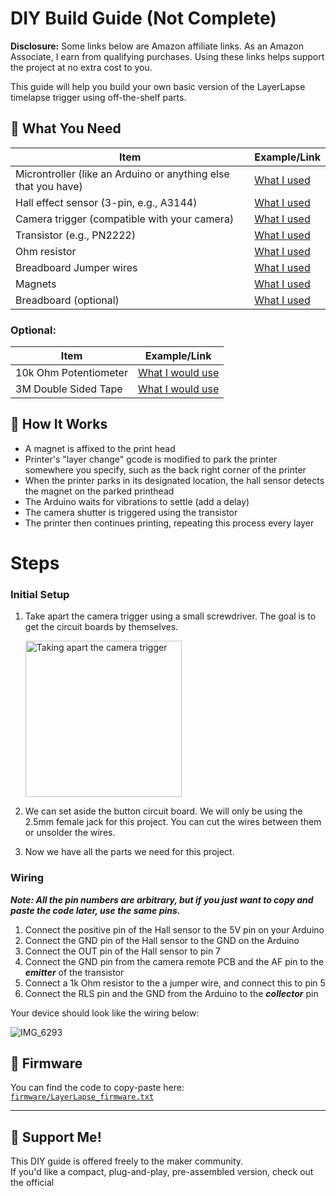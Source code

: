 # DIY Build Guide (Not Complete)

**Disclosure:** Some links below are Amazon affiliate links. As an Amazon Associate, I earn from qualifying purchases. Using these links helps support the project at no extra cost to you.

This guide will help you build your own basic version of the LayerLapse timelapse trigger using off-the-shelf parts.

## 🔌 What You Need

| Item | Example/Link |
|------|----------------|
| Microntroller (like an Arduino or anything else that you have) | [What I used](https://amzn.to/4ibiYyZ) |
| Hall effect sensor (3-pin, e.g., A3144) | [What I used](https://amzn.to/4ja3YCi) |
| Camera trigger (compatible with your camera) | [What I used](https://amzn.to/4hSzcg3) |
| Transistor (e.g., PN2222) | [What I used](https://amzn.to/3Y7ognG) |
| Ohm resistor | [What I used](https://amzn.to/4hTAXtA) |
| Breadboard Jumper wires | [What I used](https://amzn.to/3RqsenG) |
| Magnets | [What I used](https://amzn.to/4j6uLz9) |
| Breadboard (optional) | [What I used](https://amzn.to/4292l0u) |

### Optional:
| Item | Example/Link |
|------|----------------|
| 10k Ohm Potentiometer | [What I would use](https://amzn.to/4j2ZoFK) |
| 3M Double Sided Tape | [What I would use](https://amzn.to/4iLMnk6) |

## 🧠 How It Works
- A magnet is affixed to the print head
- Printer's "layer change" gcode is modified to park the printer somewhere you specify, such as the back right corner of the printer
- When the printer parks in its designated location, the hall sensor detects the magnet on the parked printhead
- The Arduino waits for vibrations to settle (add a delay)
- The camera shutter is triggered using the transistor
- The printer then continues printing, repeating this process every layer

# Steps

### Initial Setup

1. Take apart the camera trigger using a small screwdriver. The goal is to get the circuit boards by themselves.

     <img src="https://github.com/user-attachments/assets/a660cdf3-21ae-4858-80f5-7f2e2914f32e" alt="Taking apart the camera trigger" width="250"/>

2. We can set aside the button circuit board. We will only be using the 2.5mm female jack for this project. You can cut the wires between them or unsolder the wires.
3. Now we have all the parts we need for this project.

### Wiring

***Note: All the pin numbers are arbitrary, but if you just want to copy and paste the code later, use the same pins.***

1. Connect the positive pin of the Hall sensor to the 5V pin on your Arduino
2. Connect the GND pin of the Hall sensor to the GND on the Arduino
3. Connect the OUT pin of the Hall sensor to pin 7
4. Connect the GND pin from the camera remote PCB and the AF pin to the ***emitter*** of the transistor
5. Connect a 1k Ohm resistor to the a jumper wire, and connect this to pin 5
6. Connect the RLS pin and the GND from the Arduino to the ***collector*** pin

Your device should look like the wiring below:

![IMG_6293](https://github.com/user-attachments/assets/2d1b112b-d509-4314-9b0c-4410fc75e854)

## 📂 Firmware
You can find the code to copy-paste here:  
[`firmware/LayerLapse_firmware.txt`](../code/LayerLapse_firmware.txt)

---

## 🤝 Support Me!
This DIY guide is offered freely to the maker community.  
If you'd like a compact, plug-and-play, pre-assembled version, check out the official

